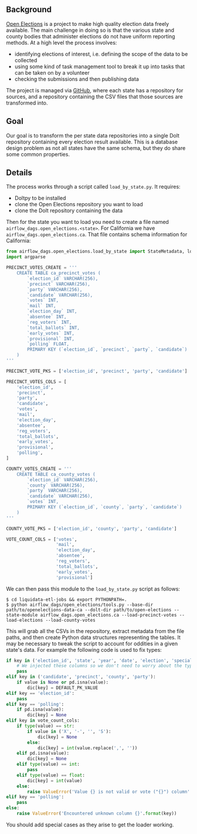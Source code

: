 
## Background
[Open Elections](http://openelections.net/) is a project to make high quality election data freely available. The main challenge in doing so is that the various state and county bodies that administer elections do not have uniform reporting methods. At a high level the process involves:
- identifying elections of interest, i.e. defining the scope of the data to be collected
- using some kind of task management tool to break it up into tasks that can be taken on by a volunteer
- checking the submissions and then publishing data

The project is managed via [GitHub](https://github.com/openelections/), where each state has a repository for sources, and a repository containing the CSV files that those sources are transformed into.

## Goal
Our goal is to transform the per state data repositories into a single Dolt repository containing every election result available. This is a database design problem as not all states have the same schema, but they do share some common properties.

## Details
The process works through a script called `load_by_state.py`. It requires:
- Doltpy to be installed
- clone the Open Elections repository you want to load
- clone the Dolt repository containing the data

Then for the state you want to load you need to create a file named `airflow_dags.open_elections.<state>`. For California we have `airflow_dags.open_elections.ca`. That file contains schema information for California:
```python 
from airflow_dags.open_elections.load_by_state import StateMetadata, load_to_dolt
import argparse

PRECINCT_VOTES_CREATE = '''
    CREATE TABLE ca_precinct_votes (
        `election_id` VARCHAR(256),
        `precinct` VARCHAR(256),
        `party` VARCHAR(256),
        `candidate` VARCHAR(256),
        `votes` INT,
        `mail` INT,
        `election_day` INT,
        `absentee` INT,
        `reg_voters` INT,
        `total_ballots` INT,
        `early_votes` INT,
        `provisional` INT,
        `polling` FLOAT,
        PRIMARY KEY (`election_id`, `precinct`, `party`, `candidate`)
    )
'''

PRECINCT_VOTE_PKS = ['election_id', 'precinct', 'party', 'candidate']

PRECINCT_VOTES_COLS = [
    'election_id',
    'precinct',
    'party',
    'candidate',
    'votes',
    'mail',
    'election_day',
    'absentee',
    'reg_voters',
    'total_ballots',
    'early_votes',
    'provisional',
    'polling',
]

COUNTY_VOTES_CREATE = '''
    CREATE TABLE ca_county_votes (
        `election_id` VARCHAR(256),
        `county` VARCHAR(256),
        `party` VARCHAR(256),
        `candidate` VARCHAR(256),
        `votes` INT,
        PRIMARY KEY (`election_id`, `county`, `party`, `candidate`)
    )
'''

COUNTY_VOTE_PKS = ['election_id', 'county', 'party', 'candidate']

VOTE_COUNT_COLS = ['votes',
                   'mail',
                   'election_day',
                   'absentee',
                   'reg_voters',
                   'total_ballots',
                   'early_votes',
                   'provisional']
```

We can then pass this module to the `load_by_state.py` script as follows:
```
$ cd liquidata-etl-jobs && export PYTHONPATH=.
$ python airflow_dags/open_elections/tools.py --base-dir path/to/openelections-data-ca --dolt-dir path/to/open-elections --state-module airflow_dags.open_elections.ca --load-precinct-votes --load-elections --load-county-votes
```

This will grab all the CSVs in the repository, extract metadata from the file paths, and then create Python data structures representing the tables. It may be necessary to tweak the script to account for oddities in a given state's data. For example the following code is used to fix types:
```python
if key in ('election_id', 'state', 'year', 'date', 'election', 'special', 'election'):
    # We injected these columns so we don't need to worry about the type
    pass
elif key in ('candidate', 'precinct', 'county', 'party'):
    if value is None or pd.isna(value):
        dic[key] = DEFAULT_PK_VALUE
elif key == 'election_id':
    pass
elif key == 'polling':
    if pd.isna(value):
        dic[key] = None
elif key in vote_count_cols:
    if type(value) == str:
        if value in ('X', '-', '', 'S'):
            dic[key] = None
        else:
            dic[key] = int(value.replace(',', ''))
    elif pd.isna(value):
        dic[key] = None
    elif type(value) == int:
        pass
    elif type(value) == float:
        dic[key] = int(value)
    else:
        raise ValueError('Value {} is not valid or vote ("{}") column'.format(value, key))
elif key == 'polling':
    pass
else:
    raise ValueError('Encountered unknown column {}'.format(key))
```

You should add special cases as they arise to get the loader working. 